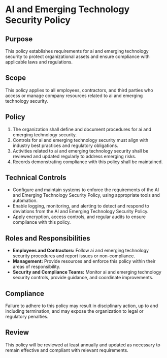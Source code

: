 # AI and Emerging Technology Security Policy

## Purpose
This policy establishes requirements for ai and emerging technology security to protect organizational assets and ensure compliance with applicable laws and regulations.

## Scope
This policy applies to all employees, contractors, and third parties who access or manage company resources related to ai and emerging technology security.

## Policy
1. The organization shall define and document procedures for ai and emerging technology security.
2. Controls for ai and emerging technology security must align with industry best practices and regulatory obligations.
3. Activities related to ai and emerging technology security shall be reviewed and updated regularly to address emerging risks.
4. Records demonstrating compliance with this policy shall be maintained.

## Technical Controls
- Configure and maintain systems to enforce the requirements of the AI and Emerging Technology Security Policy, using appropriate tools and automation.
- Enable logging, monitoring, and alerting to detect and respond to deviations from the AI and Emerging Technology Security Policy.
- Apply encryption, access controls, and regular audits to ensure compliance with this policy.

## Roles and Responsibilities
- **Employees and Contractors:** Follow ai and emerging technology security procedures and report issues or non-compliance.
- **Management:** Provide resources and enforce this policy within their areas of responsibility.
- **Security and Compliance Teams:** Monitor ai and emerging technology security controls, provide guidance, and coordinate improvements.

## Compliance
Failure to adhere to this policy may result in disciplinary action, up to and including termination, and may expose the organization to legal or regulatory penalties.

## Review
This policy will be reviewed at least annually and updated as necessary to remain effective and compliant with relevant requirements.
